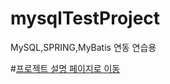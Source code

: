 # mysqlTestProject
MySQL,SPRING,MyBatis 연동 연습용


#[프로젝트 설명 페이지로 이동](https://www.notion.so/indiv-mysqlTestProject-64dd5555467249a89a685dfd9da2eb48?pvs=4)
